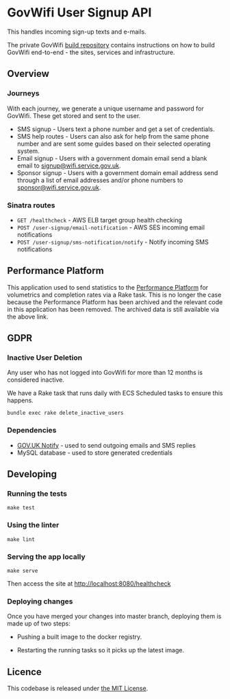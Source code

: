# GovWifi User Signup API

This handles incoming sign-up texts and e-mails.

The private GovWifi [build repository][build-repo] contains instructions on how to build GovWifi end-to-end - the sites, services and infrastructure.

## Overview

### Journeys

With each journey, we generate a unique username and password for GovWifi.
These get stored and sent to the user.

- SMS signup - Users text a phone number and get a set of credentials.
- SMS help routes - Users can also ask for help from the same phone number and
  are sent some guides based on their selected operating system.
- Email signup - Users with a government domain email send a blank email to
  signup@wifi.service.gov.uk.
- Sponsor signup - Users with a government domain email address send through a
  list of email addresses and/or phone numbers to sponsor@wifi.service.gov.uk.

### Sinatra routes

- `GET /healthcheck` - AWS ELB target group health checking
- `POST /user-signup/email-notification` - AWS SES incoming email notifications
- `POST /user-signup/sms-notification/notify` - Notify incoming SMS notifications

## Performance Platform

This application used to send statistics to the [Performance Platform][performance-platform] for volumetrics and completion rates via a Rake task. This is no longer the case because the Performance Platform has been archived and the relevant code in this application has been removed. The archived data is still available via the above link.

## GDPR

### Inactive User Deletion

Any user who has not logged into GovWifi for more than 12 months is considered inactive.

We have a Rake task that runs daily with ECS Scheduled tasks to ensure this happens.

```shell
bundle exec rake delete_inactive_users
```

### Dependencies

- [GOV.UK Notify][notify] - used to send outgoing emails and SMS replies
- MySQL database - used to store generated credentials

## Developing

### Running the tests

```shell
make test
```

### Using the linter

```shell
make lint
```

### Serving the app locally

```shell
make serve
```

Then access the site at <http://localhost:8080/healthcheck>

### Deploying changes

Once you have merged your changes into master branch, deploying them is made up of
two steps:

- Pushing a built image to the docker registry.

- Restarting the running tasks so it picks up the latest image.

## Licence

This codebase is released under [the MIT License][mit].

[mit]: LICENCE
[performance-platform]: https://www.gov.uk/performance/govwifi
[notify]: https://www.notifications.service.gov.uk/
[build-repo]: https://github.com/alphagov/govwifi-build

